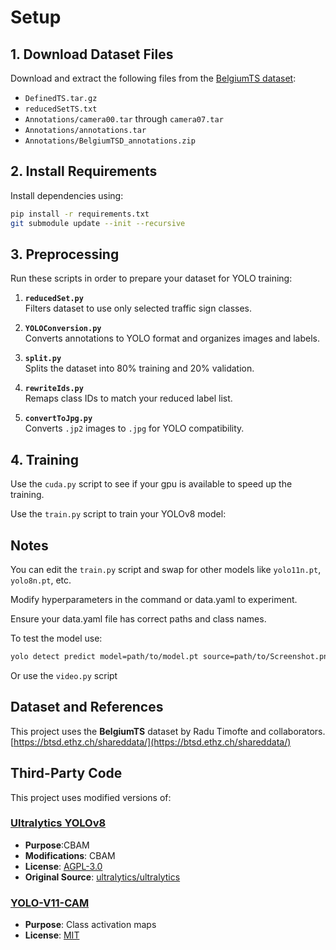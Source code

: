 # Setup

## 1. Download Dataset Files
Download and extract the following files from the [BelgiumTS dataset](https://btsd.ethz.ch/shareddata/):

- `DefinedTS.tar.gz`
- `reducedSetTS.txt`
- `Annotations/camera00.tar` through `camera07.tar`
- `Annotations/annotations.tar`
- `Annotations/BelgiumTSD_annotations.zip`

## 2. Install Requirements
Install dependencies using:

```bash
pip install -r requirements.txt
git submodule update --init --recursive

```

## 3. Preprocessing

Run these scripts in order to prepare your dataset for YOLO training:

1. **`reducedSet.py`**  
   Filters dataset to use only selected traffic sign classes.

2. **`YOLOConversion.py`**  
   Converts annotations to YOLO format and organizes images and labels.

3. **`split.py`**  
   Splits the dataset into 80% training and 20% validation.

4. **`rewriteIds.py`**  
   Remaps class IDs to match your reduced label list.

5. **`convertToJpg.py`**  
   Converts `.jp2` images to `.jpg` for YOLO compatibility.

## 4. Training

Use the `cuda.py` script to see if your gpu is available to speed up the training.

Use the `train.py` script to train your YOLOv8 model:

## Notes

You can edit the `train.py` script and swap for other models like `yolo11n.pt`, `yolo8n.pt`, etc.

Modify hyperparameters in the command or data.yaml to experiment.

Ensure your data.yaml file has correct paths and class names.

To test the model use:
```bash
yolo detect predict model=path/to/model.pt source=path/to/Screenshot.png
```

Or use the `video.py` script

## Dataset and References

This project uses the **BelgiumTS** dataset by Radu Timofte and collaborators.
[https://btsd.ethz.ch/shareddata/](https://btsd.ethz.ch/shareddata/)

## Third-Party Code
This project uses modified versions of:

### [Ultralytics YOLOv8](https://github.com/EwoudVDE/ultralytics)
- **Purpose**:CBAM 
- **Modifications**: CBAM
- **License**: [AGPL-3.0](licenses/ultralytics-LICENSE)  
- **Original Source**: [ultralytics/ultralytics](https://github.com/ultralytics/ultralytics)  

### [YOLO-V11-CAM](https://github.com/rigvedrs/YOLO-V11-CAM)
- **Purpose**: Class activation maps  
- **License**: [MIT](licenses/YOLO-V11-CAM-LICENSE)  